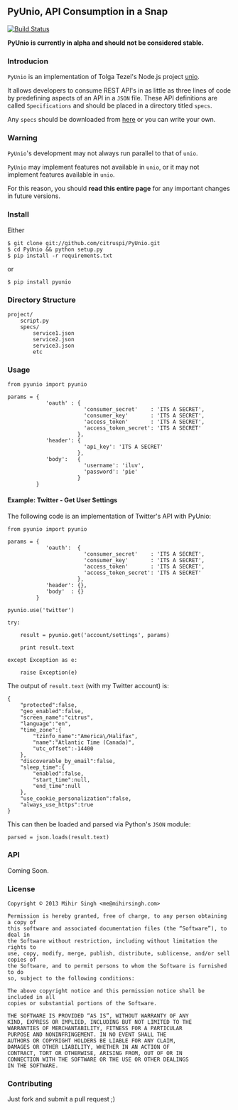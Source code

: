 ## PyUnio, API Consumption in a Snap

[![Build Status](https://travis-ci.org/citruspi/PyUnio.png?branch=master)](https://travis-ci.org/citruspi/PyUnio)

__PyUnio is currently in alpha and should not be considered stable.__

### Introducion

`PyUnio` is an implementation of Tolga Tezel's Node.js project [unio](https://github.com/ttezel/unio). 
 
It allows developers to consume REST API's in as little as three lines of code by predefining aspects of an API in a `JSON` file. These API definitions are called `Specifications` and should be placed in a directory titled `specs`.

Any `specs` should be downloaded from [here](https://github.com/ttezel/unio/tree/master/specs) or you can write your own.

### Warning

`PyUnio`'s development may not always run parallel to that of `unio`. 

`PyUnio` may implement features not available in `unio`, or it may not implement features available in `unio`.

For this reason, you should __read this entire page__ for any important changes in future versions.

### Install

Either

	$ git clone git://github.com/citruspi/PyUnio.git
	$ cd PyUnio && python setup.py
	$ pip install -r requirements.txt
    
or

	$ pip install pyunio
	
### Directory Structure

	project/
		script.py
		specs/
			service1.json
			service2.json
			service3.json			
			etc
	
### Usage

	from pyunio import pyunio

	params = {
				'oauth' : {
                            'consumer_secret'    : 'ITS A SECRET',
                			'consumer_key'       : 'ITS A SECRET',
                			'access_token'       : 'ITS A SECRET',
                			'access_token_secret': 'ITS A SECRET'								
						  },
				'header': {
                			'api_key': 'ITS A SECRET'
						  },
				'body':   {
                			'username': 'iluv',
                			'password': 'pie'
						  }
			 }

#### Example: Twitter - Get User Settings

The following code is an implementation of Twitter's API with PyUnio:

	from pyunio import pyunio
	
	params = {
	            'oauth':  {
							'consumer_secret'    : 'ITS A SECRET',
                			'consumer_key'       : 'ITS A SECRET',
                			'access_token'       : 'ITS A SECRET',
                			'access_token_secret': 'ITS A SECRET'
				          },
				'header': {},
				'body'  : {}
			 }
	
	pyunio.use('twitter')
	
	try:
	
		result = pyunio.get('account/settings', params)
	
		print result.text
		
	except Exception as e:
	
		raise Exception(e)

The output of `result.text` (with my Twitter account) is:

	{
		"protected":false,
		"geo_enabled":false,
		"screen_name":"citrus",
		"language":"en",
		"time_zone":{
			"tzinfo_name":"America\/Halifax",
			"name":"Atlantic Time (Canada)",
			"utc_offset":-14400
		},
		"discoverable_by_email":false,
		"sleep_time":{
			"enabled":false,
			"start_time":null,
			"end_time":null
		},
		"use_cookie_personalization":false,
		"always_use_https":true
	}

This can then be loaded and parsed via Python's `JSON` module:

	parsed = json.loads(result.text)

### API

Coming Soon.

### License

	Copyright © 2013 Mihir Singh <me@mihirsingh.com>
    
    Permission is hereby granted, free of charge, to any person obtaining a copy of 
    this software and associated documentation files (the “Software”), to deal in 
    the Software without restriction, including without limitation the rights to 
    use, copy, modify, merge, publish, distribute, sublicense, and/or sell copies of 
    the Software, and to permit persons to whom the Software is furnished to do 
    so, subject to the following conditions:
    
    The above copyright notice and this permission notice shall be included in all 
    copies or substantial portions of the Software.
    
    THE SOFTWARE IS PROVIDED “AS IS”, WITHOUT WARRANTY OF ANY 
    KIND, EXPRESS OR IMPLIED, INCLUDING BUT NOT LIMITED TO THE 
    WARRANTIES OF MERCHANTABILITY, FITNESS FOR A PARTICULAR 
    PURPOSE AND NONINFRINGEMENT. IN NO EVENT SHALL THE 
    AUTHORS OR COPYRIGHT HOLDERS BE LIABLE FOR ANY CLAIM, 
    DAMAGES OR OTHER LIABILITY, WHETHER IN AN ACTION OF 
    CONTRACT, TORT OR OTHERWISE, ARISING FROM, OUT OF OR IN 
    CONNECTION WITH THE SOFTWARE OR THE USE OR OTHER DEALINGS 
    IN THE SOFTWARE.
    
### Contributing

Just fork and submit a pull request ;)